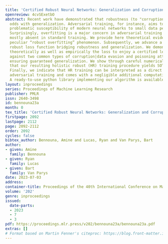 ```yaml
---
title: 'Certified Robust Neural Networks: Generalization and Corruption Resistance'
openreview: 4cvSExetbO
abstract: Recent work have demonstrated that robustness (to "corruption") can be at
  odds with generalization. Adversarial training, for instance, aims to reduce the
  problematic susceptibility of modern neural networks to small data perturbations.
  Surprisingly, overfitting is a major concern in adversarial training despite being
  mostly absent in standard training. We provide here theoretical evidence for this
  peculiar “robust overfitting” phenomenon. Subsequently, we advance a novel distributionally
  robust loss function bridging robustness and generalization. We demonstrate both
  theoretically as well as empirically the loss to enjoy a certified level of robustness
  against two common types of corruption|data evasion and poisoning attacks|while
  ensuring guaranteed generalization. We show through careful numerical experiments
  that our resulting holistic robust (HR) training procedure yields SOTA performance.
  Finally, we indicate that HR training can be interpreted as a direct extension of
  adversarial training and comes with a negligible additional computational burden.
  A ready-to-use python library implementing our algorithm is available at https://github.com/RyanLucas3/HR_Neural_Networks.
layout: inproceedings
series: Proceedings of Machine Learning Research
publisher: PMLR
issn: 2640-3498
id: bennouna23a
month: 0
tex_title: 'Certified Robust Neural Networks: Generalization and Corruption Resistance'
firstpage: 2092
lastpage: 2112
page: 2092-2112
order: 2092
cycles: false
bibtex_author: Bennouna, Amine and Lucas, Ryan and Van Parys, Bart
author:
- given: Amine
  family: Bennouna
- given: Ryan
  family: Lucas
- given: Bart
  family: Van Parys
date: 2023-07-03
address: 
container-title: Proceedings of the 40th International Conference on Machine Learning
volume: '202'
genre: inproceedings
issued:
  date-parts:
  - 2023
  - 7
  - 3
pdf: https://proceedings.mlr.press/v202/bennouna23a/bennouna23a.pdf
extras: []
# Format based on Martin Fenner's citeproc: https://blog.front-matter.io/posts/citeproc-yaml-for-bibliographies/
---
```

